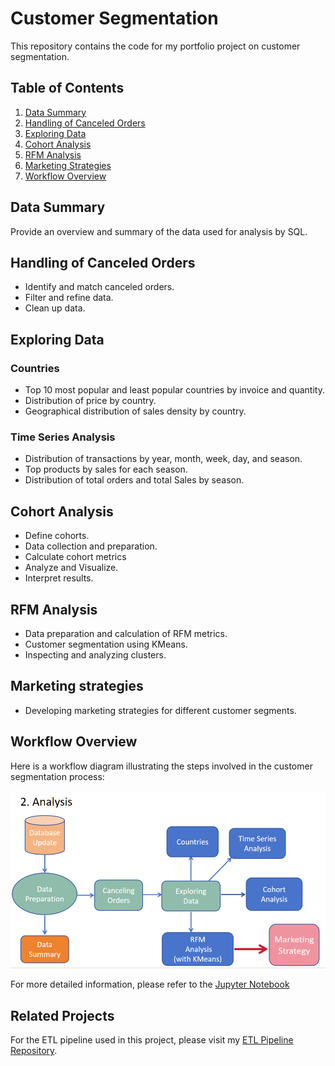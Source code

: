 # Customer Segmentation

This repository contains the code for my portfolio project on customer segmentation.

## Table of Contents
1. [Data Summary](#data-summary)
2. [Handling of Canceled Orders](#handling-of-canceled-orders)
3. [Exploring Data](#exploring-data)
4. [Cohort Analysis](#cohort-analysis)
5. [RFM Analysis](#rfm-analysis)
6. [Marketing Strategies](#marketing-strategies)
7. [Workflow Overview](#workflow-overview)

## Data Summary
Provide an overview and summary of the data used for analysis by SQL.

## Handling of Canceled Orders
- Identify and match canceled orders.
- Filter and refine data.
- Clean up data.

## Exploring Data
### Countries
- Top 10 most popular and least popular countries by invoice and quantity.
- Distribution of price by country.
- Geographical distribution of sales density by country.

### Time Series Analysis
- Distribution of transactions by year, month, week, day, and season.
- Top products by sales for each season.
- Distribution of total orders and total Sales by season.

## Cohort Analysis
- Define cohorts.
- Data collection and preparation.
- Calculate cohort metrics
- Analyze and Visualize.
- Interpret results.

## RFM Analysis
- Data preparation and calculation of RFM metrics.
- Customer segmentation using KMeans.
- Inspecting and analyzing clusters.

## Marketing strategies
- Developing marketing strategies for different customer segments.

## Workflow Overview
Here is a workflow diagram illustrating the steps involved in the customer segmentation process:

![Workflow Diagram](https://github.com/Junyi116/Customer_Segmentation/blob/main/Workflow/Analysis.PNG)

For more detailed information, please refer to the [Jupyter Notebook](https://github.com/Junyi116/Customer_Segmentation/blob/main/Customer%20Segmentation.ipynb)

## Related Projects
For the ETL pipeline used in this project, please visit my [ETL Pipeline Repository](https://github.com/Junyi116/etl-pipeline).